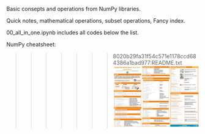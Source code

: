 Basic consepts and operations from NumPy libraries. 

Quick notes, mathematical operations, subset operations, Fancy index.


00_all_in_one.ipynb includes all codes below the list.


NumPy cheatsheet:
>>>>>>> 8020b29fa31f54c571e1178ccd684386a1bad977:README.txt
![](numpy_cheat_sheet.jpg)
